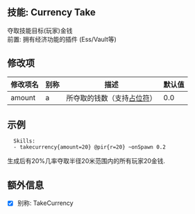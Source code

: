 技能: Currency Take
--------------------------

夺取技能目标(玩家)金钱  
前置: 拥有经济功能的插件 (Ess/Vault等)

修改项
----------

| 修改项名 | 别称    | 描述                                                                                                    | 默认值 |
|-----------|------------|----------------------------------------------------------------------------------------------------------------|---------------|
| amount | a | 所夺取的钱数（支持[占位符](技能/占位符)） | 0.0 |

示例
--------

      Skills:
      - takecurrency{amount=20} @pir{r=20} ~onSpawn 0.2

生成后有20%几率夺取半径20米范围内的所有玩家20金钱.

额外信息
---

- [x] 别称: TakeCurrency